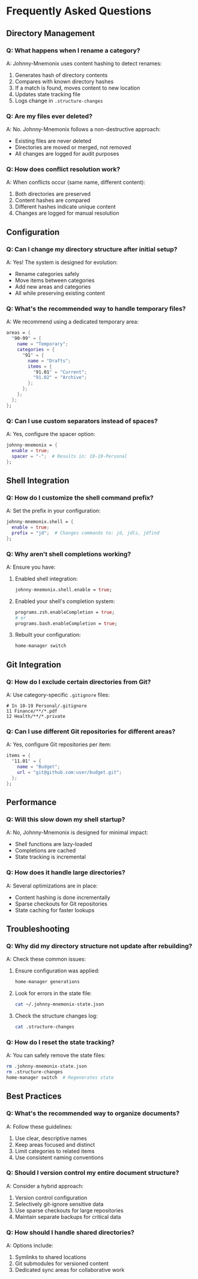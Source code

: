 # Frequently Asked Questions

## Directory Management

### Q: What happens when I rename a category?
A: Johnny-Mnemonix uses content hashing to detect renames:
1. Generates hash of directory contents
2. Compares with known directory hashes
3. If a match is found, moves content to new location
4. Updates state tracking file
5. Logs change in `.structure-changes`

### Q: Are my files ever deleted?
A: No. Johnny-Mnemonix follows a non-destructive approach:
- Existing files are never deleted
- Directories are moved or merged, not removed
- All changes are logged for audit purposes

### Q: How does conflict resolution work?
A: When conflicts occur (same name, different content):
1. Both directories are preserved
2. Content hashes are compared
3. Different hashes indicate unique content
4. Changes are logged for manual resolution

## Configuration

### Q: Can I change my directory structure after initial setup?
A: Yes! The system is designed for evolution:
- Rename categories safely
- Move items between categories
- Add new areas and categories
- All while preserving existing content

### Q: What's the recommended way to handle temporary files?
A: We recommend using a dedicated temporary area:
```nix
areas = {
  "90-99" = {
    name = "Temporary";
    categories = {
      "91" = {
        name = "Drafts";
        items = {
          "91.01" = "Current";
          "91.02" = "Archive";
        };
      };
    };
  };
};
```

### Q: Can I use custom separators instead of spaces?
A: Yes, configure the spacer option:
```nix
johnny-mnemonix = {
  enable = true;
  spacer = "-";  # Results in: 10-19-Personal
};
```

## Shell Integration

### Q: How do I customize the shell command prefix?
A: Set the prefix in your configuration:
```nix
johnny-mnemonix.shell = {
  enable = true;
  prefix = "jd";  # Changes commands to: jd, jdls, jdfind
};
```

### Q: Why aren't shell completions working?
A: Ensure you have:
1. Enabled shell integration:
   ```nix
   johnny-mnemonix.shell.enable = true;
   ```
2. Enabled your shell's completion system:
   ```nix
   programs.zsh.enableCompletion = true;
   # or
   programs.bash.enableCompletion = true;
   ```
3. Rebuilt your configuration:
   ```bash
   home-manager switch
   ```

## Git Integration

### Q: How do I exclude certain directories from Git?
A: Use category-specific `.gitignore` files:
```gitignore
# In 10-19 Personal/.gitignore
11 Finance/**/*.pdf
12 Health/**/*.private
```

### Q: Can I use different Git repositories for different areas?
A: Yes, configure Git repositories per item:
```nix
items = {
  "11.01" = {
    name = "Budget";
    url = "git@github.com:user/budget.git";
  };
};
```

## Performance

### Q: Will this slow down my shell startup?
A: No, Johnny-Mnemonix is designed for minimal impact:
- Shell functions are lazy-loaded
- Completions are cached
- State tracking is incremental

### Q: How does it handle large directories?
A: Several optimizations are in place:
- Content hashing is done incrementally
- Sparse checkouts for Git repositories
- State caching for faster lookups

## Troubleshooting

### Q: Why did my directory structure not update after rebuilding?
A: Check these common issues:
1. Ensure configuration was applied:
   ```bash
   home-manager generations
   ```
2. Look for errors in the state file:
   ```bash
   cat ~/.johnny-mnemonix-state.json
   ```
3. Check the structure changes log:
   ```bash
   cat .structure-changes
   ```

### Q: How do I reset the state tracking?
A: You can safely remove the state files:
```bash
rm .johnny-mnemonix-state.json
rm .structure-changes
home-manager switch  # Regenerates state
```

## Best Practices

### Q: What's the recommended way to organize documents?
A: Follow these guidelines:
1. Use clear, descriptive names
2. Keep areas focused and distinct
3. Limit categories to related items
4. Use consistent naming conventions

### Q: Should I version control my entire document structure?
A: Consider a hybrid approach:
1. Version control configuration
2. Selectively git-ignore sensitive data
3. Use sparse checkouts for large repositories
4. Maintain separate backups for critical data

### Q: How should I handle shared directories?
A: Options include:
1. Symlinks to shared locations
2. Git submodules for versioned content
3. Dedicated sync areas for collaborative work
